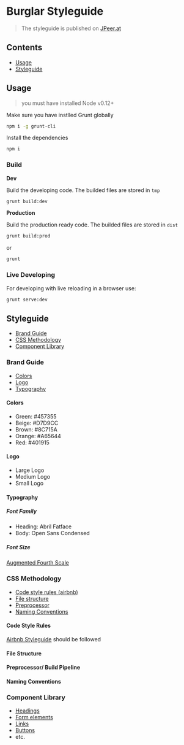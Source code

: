# Burglar Styleguide

> The styleguide is published on [JPeer.at](https://projects.jpeer.at/burglar-styleguide)

## Contents

- [Usage](#usage)
- [Styleguide](#styleguide)

## Usage

> you must have installed Node v0.12+

Make sure you have instlled Grunt globally

```sh
npm i -g grunt-cli
```

Install the dependencies

```sh
npm i
```

### Build

**Dev**

Build the developing code. The builded files are stored in `tmp`

```sh
grunt build:dev
```

**Production**

Build the production ready code. The builded files are stored in `dist`

```sh
grunt build:prod
```

or

```sh
grunt
```

### Live Developing

For developing with live reloading in a browser use:

```sh
grunt serve:dev
```

## Styleguide

- [Brand Guide](#brand-guide)
- [CSS Methodology](#css-methodology)
- [Component Library](#component-library)

### Brand Guide

- [Colors](#colors)
- [Logo](#logo)
- [Typography](#typography)

#### Colors
- Green: #457355
- Beige: #D7D9CC
- Brown: #8C715A
- Orange: #A65644
- Red: #401915

#### Logo
- Large Logo
- Medium Logo
- Small Logo

#### Typography
##### Font Family
- Heading: Abril Fatface
- Body: Open Sans Condensed

##### Font Size
[Augmented Fourth Scale](http://type-scale.com/)

### CSS Methodology

- [Code style rules (airbnb)](#code-style-rules)
- [File structure](#file-structure)
- [Preprocessor](#preprocessor)
- [Naming Conventions](#naming-convetions)

#### Code Style Rules
[Airbnb Styleguide](https://github.com/airbnb/css) should be followed

#### File Structure

#### Preprocessor/ Build Pipeline

#### Naming Conventions



### Component Library

- [Headings](#headings)
- [Form elements](#form-elements)
- [Links](#links)
- [Buttons](#buttons)
- etc.

